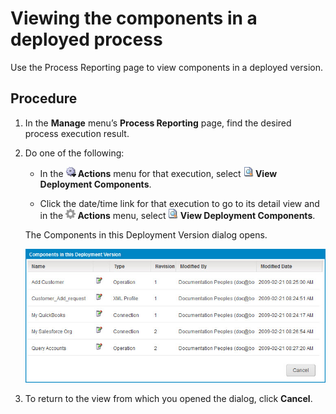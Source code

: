 # Viewing the components in a deployed process 

<head>
  <meta name="guidename" content="Integration"/>
  <meta name="context" content="GUID-e7e06881-6201-4aa8-8dd4-1eecdc4b7d54"/>
</head>


Use the Process Reporting page to view components in a deployed version.

## Procedure

1.  In the **Manage** menu’s **Process Reporting** page, find the desired process execution result.

2.  Do one of the following:

    -   In the **![Gear or Actions icon](../Images/main-ic-gear-blue-and-arrow-black-16_188e61d7-2204-48ad-b085-15fa4a70615d.jpg) Actions** menu for that execution, select **![View icon](../Images/main-ic-document-with-magnifying-glass-16_36098f7c-7a65-41a5-8392-a2e729d3de91.jpg) View Deployment Components**.

    -   Click the date/time link for that execution to go to its detail view and in the **![Grayed out gear icon](../Images/main-ic-gear-gray_54d864eb-b5de-4ee6-9b31-975dae0a5762.jpg) Actions** menu, select **![View icon](../Images/main-ic-document-with-magnifying-glass-16_36098f7c-7a65-41a5-8392-a2e729d3de91.jpg) View Deployment Components**.

    The Components in this Deployment Version dialog opens.

    ![Components in this Deployment Version dialog](../Images/deploy-db-components-in-deployment-version.jpg)

3.  To return to the view from which you opened the dialog, click **Cancel**.